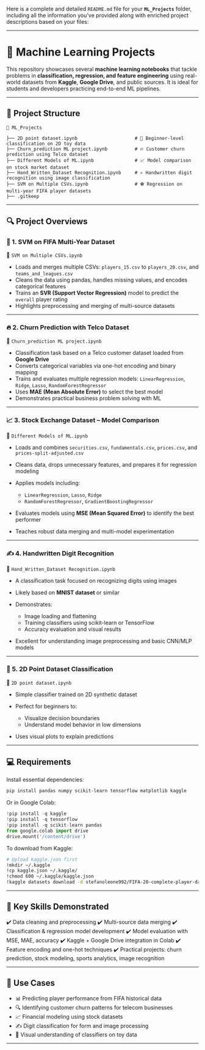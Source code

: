 Here is a complete and detailed `README.md` file for your **`ML_Projects`** folder, including all the information you've provided along with enriched project descriptions based on your files:

---

# 🧠 Machine Learning Projects

This repository showcases several **machine learning notebooks** that tackle problems in **classification, regression, and feature engineering** using real-world datasets from **Kaggle**, **Google Drive**, and public sources. It is ideal for students and developers practicing end-to-end ML pipelines.

---

## 📁 Project Structure

```
📁 ML_Projects

├── 2D point dataset.ipynb                     # 🔹 Beginner-level classification on 2D toy data
├── Churn_prediction ML project.ipynb          # 🔥 Customer churn prediction using Telco dataset
├── Different Models of ML.ipynb               # 📈 Model comparison on stock market dataset
├── Hand_Written_Dataset Recognition.ipynb     # ✍️ Handwritten digit recognition using image classification
├── SVM on Multiple CSVs.ipynb                 # ⚽ Regression on multi-year FIFA player datasets
├── .gitkeep
```

---

## 🔍 Project Overviews

### 🔹 1. **SVM on FIFA Multi-Year Dataset**

📁 `SVM on Multiple CSVs.ipynb`

* Loads and merges multiple CSVs: `players_15.csv` to `players_20.csv`, and `teams_and_leagues.csv`
* Cleans the data using pandas, handles missing values, and encodes categorical features
* Trains an **SVR (Support Vector Regression)** model to predict the `overall` player rating
* Highlights preprocessing and merging of multi-source datasets

---

### 🔥 2. **Churn Prediction with Telco Dataset**

📁 `Churn_prediction ML project.ipynb`

* Classification task based on a Telco customer dataset loaded from **Google Drive**
* Converts categorical variables via one-hot encoding and binary mapping
* Trains and evaluates multiple regression models: `LinearRegression`, `Ridge`, `Lasso`, `RandomForestRegressor`
* Uses **MAE (Mean Absolute Error)** to select the best model
* Demonstrates practical business problem solving with ML

---

### 📈 3. **Stock Exchange Dataset – Model Comparison**

📁 `Different Models of ML.ipynb`

* Loads and combines `securities.csv`, `fundamentals.csv`, `prices.csv`, and `prices-split-adjusted.csv`
* Cleans data, drops unnecessary features, and prepares it for regression modeling
* Applies models including:

  * `LinearRegression`, `Lasso`, `Ridge`
  * `RandomForestRegressor`, `GradientBoostingRegressor`
* Evaluates models using **MSE (Mean Squared Error)** to identify the best performer
* Teaches robust data merging and multi-model experimentation

---

### ✍️ 4. **Handwritten Digit Recognition**

📁 `Hand_Written_Dataset Recognition.ipynb`

* A classification task focused on recognizing digits using images
* Likely based on **MNIST dataset** or similar
* Demonstrates:

  * Image loading and flattening
  * Training classifiers using scikit-learn or TensorFlow
  * Accuracy evaluation and visual results
* Excellent for understanding image preprocessing and basic CNN/MLP models

---

### 📐 5. **2D Point Dataset Classification**

📁 `2D point dataset.ipynb`

* Simple classifier trained on 2D synthetic dataset
* Perfect for beginners to:

  * Visualize decision boundaries
  * Understand model behavior in low dimensions
* Uses visual plots to explain predictions

---

## 💻 Requirements

Install essential dependencies:

```bash
pip install pandas numpy scikit-learn tensorflow matplotlib kaggle
```

Or in Google Colab:

```python
!pip install -q kaggle
!pip install -q tensorflow
!pip install -q scikit-learn pandas
from google.colab import drive
drive.mount('/content/drive')
```

To download from Kaggle:

```bash
# Upload kaggle.json first
!mkdir ~/.kaggle
!cp kaggle.json ~/.kaggle/
!chmod 600 ~/.kaggle/kaggle.json
!kaggle datasets download -d stefanoleone992/FIFA-20-complete-player-dataset
```

---

## 🔑 Key Skills Demonstrated

✔️ Data cleaning and preprocessing
✔️ Multi-source data merging
✔️ Classification & regression model development
✔️ Model evaluation with MSE, MAE, accuracy
✔️ Kaggle + Google Drive integration in Colab
✔️ Feature encoding and one-hot techniques
✔️ Practical projects: churn prediction, stock modeling, sports analytics, image recognition

---

## 🚀 Use Cases

* 📊 Predicting player performance from FIFA historical data
* 🔍 Identifying customer churn patterns for telecom businesses
* 📈 Financial modeling using stock datasets
* ✍️ Digit classification for form and image processing
* 🧪 Visual understanding of classifiers on toy data

---
